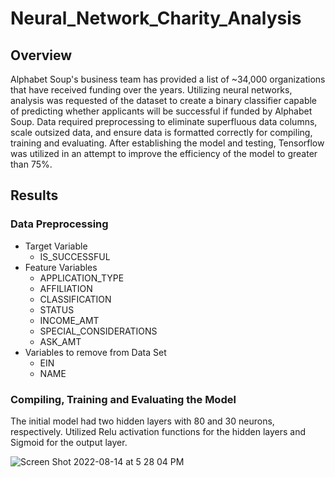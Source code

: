 # Neural_Network_Charity_Analysis
## Overview
Alphabet Soup's business team has provided a list of ~34,000 organizations that have received funding over the years.  Utilizing neural networks, analysis was requested of the dataset to create a binary classifier capable of predicting whether applicants will be successful if funded by Alphabet Soup.  Data required preprocessing to eliminate superfluous data columns, scale outsized data, and ensure data is formatted correctly for compiling, training and evaluating.  After establishing the model and testing, Tensorflow was utilized in an attempt to improve the efficiency of the model to greater than 75%.

## Results
### Data Preprocessing
  * Target Variable
    * IS_SUCCESSFUL
  * Feature Variables
    * APPLICATION_TYPE
    * AFFILIATION
    * CLASSIFICATION
    * STATUS
    * INCOME_AMT
    * SPECIAL_CONSIDERATIONS
    * ASK_AMT
  * Variables to remove from Data Set
    * EIN
    * NAME

### Compiling, Training and Evaluating the Model
The initial model had two hidden layers with 80 and 30 neurons, respectively.  Utilized Relu activation functions for the hidden layers and Sigmoid for the 
output layer.

![Screen Shot 2022-08-14 at 5 28 04 PM](https://user-images.githubusercontent.com/98665941/184557153-9531ee07-b8e8-447f-8f34-304dd648c700.png)
